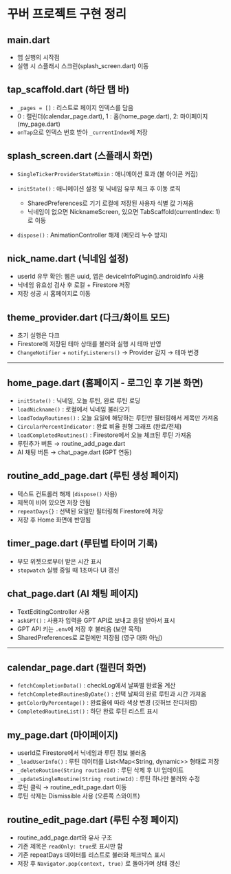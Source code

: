 # 꾸버 프로젝트 구현 정리

## main.dart

* 앱 실행의 시작점
* 실행 시 스플래시 스크린(splash\_screen.dart) 이동

## tap\_scaffold.dart (하단 탭 바)

* `_pages = []` : 리스트로 페이지 인덱스를 담음
* 0 : 캘린더(calendar\_page.dart), 1 : 홈(home\_page.dart), 2: 마이페이지(my\_page.dart)
* `onTap`으로 인덱스 번호 받아 `_currentIndex`에 저장

## splash\_screen.dart (스플래시 화면)

* `SingleTickerProviderStateMixin` : 애니메이션 효과 (불 아이콘 커짐)
* `initState()` : 애니메이션 설정 및 닉네임 유무 체크 후 이동 로직

  * SharedPreferences로 기기 로컬에 저장된 사용자 식별 값 가져옴
  * 닉네임이 없으면 NicknameScreen, 있으면 TabScaffold(currentIndex: 1)로 이동
* `dispose()` : AnimationController 해제 (메모리 누수 방지)

## nick\_name.dart (닉네임 설정)

* userId 유무 확인: 웹은 uuid, 앱은 deviceInfoPlugin().androidInfo 사용
* 닉네임 유효성 검사 후 로컬 + Firestore 저장
* 저장 성공 시 홈페이지로 이동

## theme\_provider.dart (다크/화이트 모드)

* 초기 실행은 다크
* Firestore에 저장된 테마 상태를 불러와 실행 시 테마 반영
* `ChangeNotifier` + `notifyListeners()` → Provider 감지 → 테마 변경

---

## home\_page.dart (홈페이지 - 로그인 후 기본 화면)

* `initState()` : 닉네임, 오늘 루틴, 완료 루틴 로딩
* `loadNickname()` : 로컬에서 닉네임 불러오기
* `loadTodayRoutines()` : 오늘 요일에 해당하는 루틴만 필터링해서 제목만 가져옴
* `CircularPercentIndicator` : 완료 비율 원형 그래프 (완료/전체)
* `loadCompletedRoutines()` : Firestore에서 오늘 체크된 루틴 가져옴
* 루틴추가 버튼 → routine\_add\_page.dart
* AI 채팅 버튼 → chat\_page.dart (GPT 연동)

## routine\_add\_page.dart (루틴 생성 페이지)

* 텍스트 컨트롤러 해제 (`dispose()` 사용)
* 제목이 비어 있으면 저장 안됨
* `repeatDays{}` : 선택된 요일만 필터링해 Firestore에 저장
* 저장 후 Home 화면에 반영됨

## timer\_page.dart (루틴별 타이머 기록)

* 부모 위젯으로부터 받은 시간 표시
* `stopwatch` 실행 중일 때 1초마다 UI 갱신

## chat\_page.dart (AI 채팅 페이지)

* TextEditingController 사용
* `askGPT()` : 사용자 입력을 GPT API로 보내고 응답 받아서 표시
* GPT API 키는 `.env`에 저장 후 불러옴 (보안 목적)
* SharedPreferences로 로컬에만 저장됨 (영구 대화 아님)

---

## calendar\_page.dart (캘린더 화면)

* `fetchCompletionData()` : checkLog에서 날짜별 완료율 계산
* `fetchCompletedRoutinesByDate()` : 선택 날짜의 완료 루틴과 시간 가져옴
* `getColorByPercentage()` : 완료율에 따라 색상 변경 (깃허브 잔디처럼)
* `CompletedRoutineList()` : 하단 완료 루틴 리스트 표시

## my\_page.dart (마이페이지)

* userId로 Firestore에서 닉네임과 루틴 정보 불러옴
* `_loadUserInfo()` : 루틴 데이터를 List\<Map\<String, dynamic>> 형태로 저장
* `_deleteRoutine(String routineId)` : 루틴 삭제 후 UI 업데이트
* `_updateSingleRoutine(String routineId)` : 루틴 하나만 불러와 수정
* 루틴 클릭 → routine\_edit\_page.dart 이동
* 루틴 삭제는 Dismissible 사용 (오른쪽 스와이프)

## routine\_edit\_page.dart (루틴 수정 페이지)

* routine\_add\_page.dart와 유사 구조
* 기존 제목은 `readOnly: true`로 표시만 함
* 기존 repeatDays 데이터를 리스트로 불러와 체크박스 표시
* 저장 후 `Navigator.pop(context, true)` 로 돌아가며 상태 갱신
